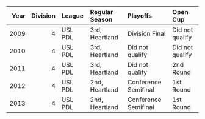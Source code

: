 |   Year |   Division | League   | Regular Season   | Playoffs             | Open Cup        |
|-------:|-----------:|:---------|:-----------------|:---------------------|:----------------|
|   2009 |          4 | USL PDL  | 3rd, Heartland   | Division Final       | Did not qualify |
|   2010 |          4 | USL PDL  | 3rd, Heartland   | Did not qualify      | Did not qualify |
|   2011 |          4 | USL PDL  | 3rd, Heartland   | Did not qualify      | 2nd Round       |
|   2012 |          4 | USL PDL  | 2nd, Heartland   | Conference Semifinal | 1st Round       |
|   2013 |          4 | USL PDL  | 2nd, Heartland   | Conference Semifinal | 1st Round       |